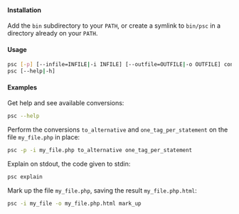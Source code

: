#### Installation

Add the `bin` subdirectory to your `PATH`, or create a symlink to `bin/psc` in a directory already on your `PATH`.

#### Usage

```sh
psc [-p] [--infile=INFILE|-i INFILE] [--outfile=OUTFILE|-o OUTFILE] conversion1 [conversion 2] [...]
psc [--help|-h]
```

#### Examples

Get help and see available conversions:

```sh
psc --help
```

Perform the conversions `to_alternative` and  `one_tag_per_statement` on the file `my_file.php` in place:

```sh
psc -p -i my_file.php to_alternative one_tag_per_statement
```

Explain on stdout, the code given to stdin:

```sh
psc explain
```

Mark up the file `my_file.php`, saving the result `my_file.php.html`:

```sh
psc -i my_file -o my_file.php.html mark_up
```
